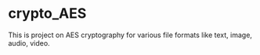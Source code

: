 # crypto_AES
This is project on AES cryptography for various file formats like text, image, audio, video.
